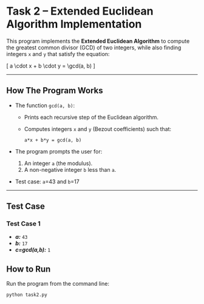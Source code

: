 # Task 2 – Extended Euclidean Algorithm Implementation

This program implements the **Extended Euclidean Algorithm** to compute the greatest common divisor (GCD) of two integers, while also finding integers `x` and `y` that satisfy the equation:

\[
a \cdot x + b \cdot y = \gcd(a, b)
\]

---

## How The Program Works
- The function `gcd(a, b)`:
  - Prints each recursive step of the Euclidean algorithm.  
  - Computes integers `x` and `y` (Bezout coefficients) such that:

    ```
    a*x + b*y = gcd(a, b)
    ```

- The program prompts the user for:
  1. An integer `a` (the modulus).
  2. A non-negative integer `b` less than `a`.

- Test case: `a`=43 and `b`=17

---

## Test Case 

### Test Case 1 
- ***a:*** `43`
- ***b:*** `17`
- ***c=gcd(a,b):*** `1`

## How to Run

Run the program from the command line:

```bash
python task2.py

